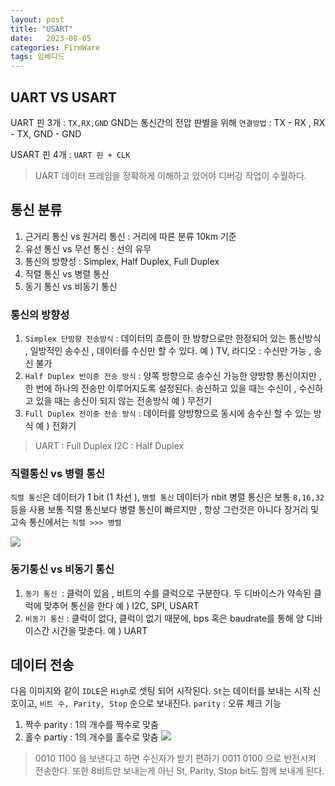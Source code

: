 ```yaml
---
layout: post
title: "USART"
date:   2023-08-05
categories: FirmWare
tags: 임베디드
---
```


## UART VS USART
UART 핀 3개 : `TX,RX,GND`
GND는 통신간의 전압 판별을 위해
`연결방법` : TX - RX , RX - TX, GND - GND

USART 핀 4개 : `UART 핀 + CLK`

> UART 데이터 프레임을 정확하게 이해하고 있어야 디버깅 작업이 수월하다.

## 통신 분류
1. 근거리 통신 vs 원거리 통신 : 거리에 따른 분류 10km 기준
2. 유선 통신 vs 무선 통신 : 선의 유무
3. 통신의 방향성 : Simplex, Half Duplex, Full Duplex
4. 직렬 통신 vs 병렬 통신
5. 동기 통신 vs 비동기 통신

### 통신의 방향성
1. `Simplex 단방향 전송방식` : 데이터의 흐름이 한 방향으로만 한정되어 있는 통신방식 , 일방적인 송수신 , 데이터를 수신만 할 수 있다.
예 ) TV, 라디오 : 수신만 가능 , 송신 불가
2. `Half Duplex 반이중 전송 방식` : 양쪽 방향으로 송수신 가능한 양방향 통신이지만 , 한 번에 하나의 전송만 이루어지도록 설정된다.
송신하고 있을 때는 수신이 , 수신하고 있을 때는 송신이 되지 않는 전송방식
예 ) 무전기
3. `Full Duplex 전이중 전송 방식` : 데이터를 양방향으로 동시에 송수신 할 수 있는 방식
예 ) 전화기

> UART : Full Duplex 
I2C : Half Duplex


### 직렬통신 vs 병렬 통신
`직렬 통신`은 데이터가 1 bit (1 차선 ), `병렬 통신` 데이터가 nbit
병렬 통신은 보통 `8,16,32` 등을 사용
보통 직렬 통신보다 병렬 통신이 빠르지만 , 항상 그런것은 아니다
장거리 및 고속 통신에서는 `직렬 >>> 병렬`

![](https://velog.velcdn.com/images/dev-hoon/post/7c7e652e-e952-464a-a283-ca2c35d52be4/image.png)


### 동기통신 vs 비동기 통신
1. `동기 통신 `: 클럭이 있음 , 비트의 수를 클럭으로 구분한다. 두 디바이스가 약속된 클럭에 맞추어 통신을 한다
예 ) I2C, SPI, USART
2. `비동기 통신` : 클럭이 없다, 클럭이 없기 때문에, bps 혹은 baudrate를 통해 양 디바이스간 시간을 맞춘다.
예 ) UART

## 데이터 전송 
다음 이미지와 같이 `IDLE`은 `High`로 셋팅 되어 시작된다.
`St`는 데이터를 보내는 시작 신호이고, `비트 수, Parity, Stop` 순으로 보내진다.
`parity` : 오류 체크 기능
1. 짝수 parity : 1의 개수를 짝수로 맞춤
2. 홀수 partiy : 1의 개수를 홀수로 맞춤
![](https://velog.velcdn.com/images/dev-hoon/post/6408b252-6128-4ed1-a82d-509acc04e4bf/image.png)

> 0010 1100 을 보낸다고 하면 수신자가 받기 편하기 0011 0100 으로 반전시켜 전송한다. 
또한 8비트만 보내는게 아닌 St, Parity, Stop bit도 함께 보내게 된다.


